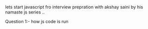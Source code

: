 lets start javascript fro interview prepration with akshay saini by his namaste js series ..

Question 1:- how js code is run  
